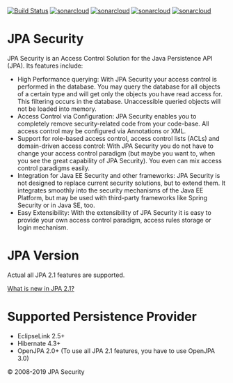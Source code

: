 [![Build Status](https://travis-ci.com/ArneLimburg/jpasecurity.svg?branch=master)](https://travis-ci.org/ArneLimburg/jpasecurity) [![sonarcloud](https://sonarcloud.io/api/project_badges/measure?project=org.jpasecurity%3Ajpasecurity&metric=security_rating)](https://sonarcloud.io/dashboard?id=org.jpasecurity%3Ajpasecurity) [![sonarcloud](https://sonarcloud.io/api/project_badges/measure?project=org.jpasecurity%3Ajpasecurity&metric=vulnerabilities)](https://sonarcloud.io/dashboard?id=org.jpasecurity%3Ajpasecurity) [![sonarcloud](https://sonarcloud.io/api/project_badges/measure?project=org.jpasecurity%3Ajpasecurity&metric=bugs)](https://sonarcloud.io/dashboard?id=org.jpasecurity%3Ajpasecurity) [![sonarcloud](https://sonarcloud.io/api/project_badges/measure?project=org.jpasecurity%3Ajpasecurity&metric=coverage)](https://sonarcloud.io/dashboard?id=org.jpasecurity%3Ajpasecurity)

# JPA Security
JPA Security is an Access Control Solution for the Java Persistence API (JPA). Its features include:

* High Performance querying: With JPA Security your access control is performed in the database. You may query the database for all objects of a certain type and will get only the objects you have read access for. This filtering occurs in the database. Unaccessible queried objects will not be loaded into memory.
* Access Control via Configuration: JPA Security enables you to completely remove security-related code from your code-base. All access control may be configured via Annotations or XML.
* Support for role-based access control, access control lists (ACLs) and domain-driven access control: With JPA Security you do not have to change your access control paradigm (but maybe you want to, when you see the great capability of JPA Security). You even can mix access control paradigms easily.
* Integration for Java EE Security and other frameworks: JPA Security is not designed to replace current security solutions, but to extend them. It integrates smoothly into the security mechanisms of the Java EE Platform, but may be used with third-party frameworks like Spring Security or in Java SE, too.
* Easy Extensibility: With the extensibility of JPA Security it is easy to provide your own access control paradigm, access rules storage or login mechanism.

# JPA Version
Actual all JPA 2.1 features are supported.

[What is new in JPA 2.1?](https://en.wikibooks.org/wiki/Java_Persistence/What_is_new_in_JPA_2.1%3F)

# Supported Persistence Provider

* EclipseLink 2.5+
* Hibernate 4.3+
* OpenJPA 2.0+ (To use all JPA 2.1 features, you have to use OpenJPA 3.0)


© 2008-2019 JPA Security
